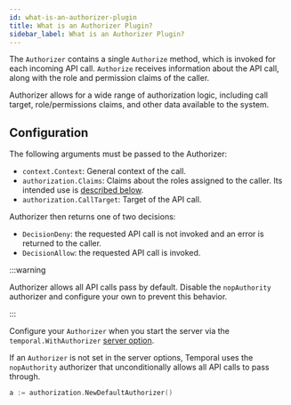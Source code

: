 ```yaml
---
id: what-is-an-authorizer-plugin
title: What is an Authorizer Plugin?
sidebar_label: What is an Authorizer Plugin?
---
```


The `Authorizer` contains a single `Authorize` method, which is invoked for each incoming API call. `Authorize` receives information about the API call, along with the role and permission claims of the caller.

Authorizer allows for a wide range of authorization logic, including call target, role/permissions claims, and other data available to the system.

## Configuration

The following arguments must be passed to the Authorizer:

- `context.Context`: General context of the call.
- `authorization.Claims`: Claims about the roles assigned to the caller. Its intended use is [described below](#claims).
- `authorization.CallTarget`: Target of the API call.

Authorizer then returns one of two decisions:

- `DecisionDeny`: the requested API call is not invoked and an error is returned to the caller.
- `DecisionAllow`: the requested API call is invoked.

:::warning

Authorizer allows all API calls pass by default. Disable the `nopAuthority` authorizer and configure your own to prevent this behavior.

:::

Configure your `Authorizer` when you start the server via the `temporal.WithAuthorizer` [server option](/server/options/#withauthorizer).

If an `Authorizer` is not set in the server options, Temporal uses the `nopAuthority` authorizer that unconditionally allows all API calls to pass through.

```go
a := authorization.NewDefaultAuthorizer()
```
